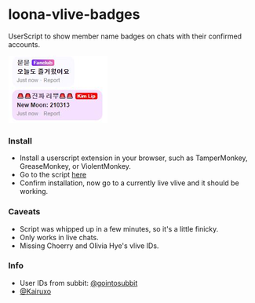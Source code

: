 # loona-vlive-badges
UserScript to show member name badges on chats with their confirmed accounts.

![example](/example.jpg)

### Install
- Install a userscript extension in your browser, such as TamperMonkey, GreaseMonkey, or ViolentMonkey.
- Go to the script [here](https://github.com/teamreflex/loona-vlive-badges/raw/master/loona-vlive-badges.user.js)
- Confirm installation, now go to a currently live vlive and it should be working.

### Caveats
- Script was whipped up in a few minutes, so it's a little finicky.
- Only works in live chats.
- Missing Choerry and Olivia Hye's vlive IDs.

### Info
- User IDs from subbit: [@gointosubbit](https://twitter.com/gointosubbit)
- [@Kairuxo](https://twitter.com/Kairuxo)
